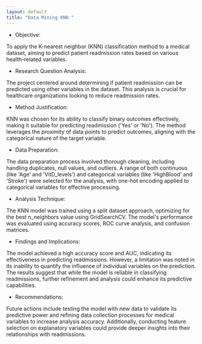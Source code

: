 ```yaml
---
layout: default
title: "Data Mining KNN "
---
```


- Objective:

To apply the K-nearest neighbor (KNN) classification method to a medical dataset, aiming to predict patient readmission rates based on various health-related variables.

- Research Question Analysis:

The project centered around determining if patient readmission can be predicted using other variables in the dataset. This analysis is crucial for healthcare organizations looking to reduce readmission rates.

- Method Justification:

KNN was chosen for its ability to classify binary outcomes effectively, making it suitable for predicting readmission ('Yes' or 'No'). The method leverages the proximity of data points to predict outcomes, aligning with the categorical nature of the target variable.

- Data Preparation:

The data preparation process involved thorough cleaning, including handling duplicates, null values, and outliers. A range of both continuous (like 'Age' and 'VitD_levels') and categorical variables (like 'HighBlood' and 'Stroke') were selected for the analysis, with one-hot encoding applied to categorical variables for effective processing.

- Analysis Technique:

The KNN model was trained using a split dataset approach, optimizing for the best n_neighbors value using GridSearchCV. The model's performance was evaluated using accuracy scores, ROC curve analysis, and confusion matrices.

- Findings and Implications:

The model achieved a high accuracy score and AUC, indicating its effectiveness in predicting readmissions. However, a limitation was noted in its inability to quantify the influence of individual variables on the prediction. The results suggest that while the model is reliable in classifying readmissions, further refinement and analysis could enhance its predictive capabilities.

- Recommendations:

Future actions include testing the model with new data to validate its predictive power and refining data collection processes for medical variables to increase analysis accuracy. Additionally, conducting feature selection on explanatory variables could provide deeper insights into their relationships with readmissions.

